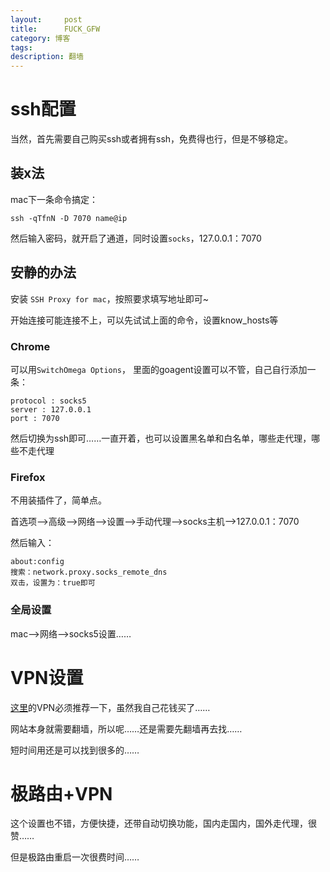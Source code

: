 ```yaml
---
layout:     post
title:      FUCK_GFW
category: 博客
tags: 
description: 翻墙
---
```

# ssh配置
当然，首先需要自己购买ssh或者拥有ssh，免费得也行，但是不够稳定。

## 装x法
mac下一条命令搞定：

	ssh -qTfnN -D 7070 name@ip

然后输入密码，就开启了通道，同时设置`socks`，127.0.0.1：7070

## 安静的办法
安装 `SSH Proxy for mac`，按照要求填写地址即可~

开始连接可能连接不上，可以先试试上面的命令，设置know_hosts等

### Chrome
可以用`SwitchOmega Options`， 里面的goagent设置可以不管，自己自行添加一条：

	protocol : socks5
	server : 127.0.0.1
	port : 7070

然后切换为ssh即可……一直开着，也可以设置黑名单和白名单，哪些走代理，哪些不走代理

### Firefox

不用装插件了，简单点。

首选项-->高级-->网络-->设置-->手动代理-->socks主机-->127.0.0.1：7070

然后输入：
	
	about:config
	搜索：network.proxy.socks_remote_dns
	双击，设置为：true即可
	
### 全局设置
mac-->网络-->socks5设置……

# VPN设置
[这里](http://www.vpngate.net/cn/)的VPN必须推荐一下，虽然我自己花钱买了……

网站本身就需要翻墙，所以呢……还是需要先翻墙再去找……

短时间用还是可以找到很多的……

# 极路由+VPN

这个设置也不错，方便快捷，还带自动切换功能，国内走国内，国外走代理，很赞……

但是极路由重启一次很费时间……